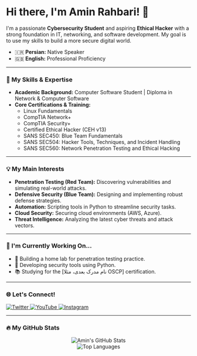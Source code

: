 # Hi there, I'm Amin Rahbari! 👋

I'm a passionate **Cybersecurity Student** and aspiring **Ethical Hacker** with a strong foundation in IT, networking, and software development. My goal is to use my skills to build a more secure digital world.

- 🇮🇷 **Persian:** Native Speaker
- 🇬🇧 **English:** Professional Proficiency

---

### 🚀 My Skills & Expertise

-   **Academic Background:** Computer Software Student | Diploma in Network & Computer Software
-   **Core Certifications & Training:**
    -   Linux Fundamentals
    -   CompTIA Network+
    -   CompTIA Security+
    -   Certified Ethical Hacker (CEH v13)
    -   SANS SEC450: Blue Team Fundamentals
    -   SANS SEC504: Hacker Tools, Techniques, and Incident Handling
    -   SANS SEC560: Network Penetration Testing and Ethical Hacking

---

### 💡 My Main Interests

-   **Penetration Testing (Red Team):** Discovering vulnerabilities and simulating real-world attacks.
-   **Defensive Security (Blue Team):** Designing and implementing robust defense strategies.
-   **Automation:** Scripting tools in Python to streamline security tasks.
-   **Cloud Security:** Securing cloud environments (AWS, Azure).
-   **Threat Intelligence:** Analyzing the latest cyber threats and attack vectors.

---

### 🌱 I'm Currently Working On...

-   🔬 Building a home lab for penetration testing practice.
-   🐍 Developing security tools using Python.
-   📚 Studying for the [نام مدرک بعدی، مثلا OSCP] certification.

---

### 🌐 Let's Connect!

<p align="left">
  <a href="https://x.com/amin_rahbari83?s=09" target="_blank">
    <img src="https://img.shields.io/twitter/follow/amin_rahbari83?logo=twitter&style=for-the-badge" alt="Twitter"/>
  </a>
  <a href="https://youtube.com/@amin_rahbari?feature=shared" target="_blank">
    <img src="https://img.shields.io/badge/YouTube-FF0000?style=for-the-badge&logo=youtube&logoColor=white" alt="YouTube"/>
  </a>
  <a href="https://www.instagram.com/amin_rahbari83" target="_blank">
    <img src="https://img.shields.io/badge/Instagram-E4405F?style=for-the-badge&logo=instagram&logoColor=white" alt="Instagram"/>
  </a>
</p>

---

### 🔥 My GitHub Stats

<p align="center">
  <img src="https://github-readme-stats.vercel.app/api?username=Amin-Rahbari&show_icons=true&theme=radical&rank_icon=github" alt="Amin's GitHub Stats"/>
  <br/>
  <img src="https://github-readme-stats.vercel.app/api/top-langs/?username=Amin-Rahbari&layout=compact&theme=radical" alt="Top Languages"/>
</p>
